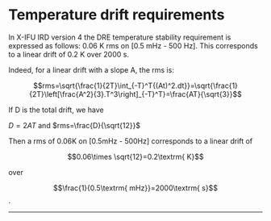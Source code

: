 # Temperature drift requirements

In X-IFU IRD version 4 the DRE temperature stability requirement is expressed as follows:
0.06 K rms on [0.5 mHz - 500 Hz].
This corresponds to a linear drift of 0.2 K over 2000 s.

Indeed, for a linear drift with a slope A, the rms is:

$$rms=\sqrt{\frac{1}{2T}\int_{-T}^T{(At)^2.dt}}=\sqrt{\frac{1}{2T}\left[\frac{A^2}{3}.T^3\right]_{-T}^T}=\frac{AT}{\sqrt{3}}$$

If D is the total drift, we have

$D=2AT$ and $rms=\frac{D}{\sqrt{12}}$

Then a rms of 0.06K on [0.5mHz - 500Hz] corresponds to a linear drift of 

$$0.06\times \sqrt{12}=0.2\textrm{ K}$$ 

over

$$\frac{1}{0.5\textrm{ mHz}}=2000\textrm{ s}$$.

----
